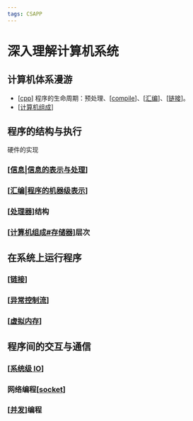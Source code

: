 ```yaml
---
tags: CSAPP
---
```

# 深入理解计算机系统

## 计算机体系漫游

- [[cpp]] 程序的生命周期：预处理、[[compile]]、[[汇编]]、[[链接]]。
- [[计算机组成]]

## 程序的结构与执行

硬件的实现

### [[信息|信息的表示与处理]]

### [[汇编|程序的机器级表示]]

### [[处理器]]结构

### [[计算机组成#存储器]]层次

## 在系统上运行程序

### [[链接]]

### [[异常控制流]]

### [[虚拟内存]]

## 程序间的交互与通信

### [[系统级 IO]]

### 网络编程[[socket]]

### [[并发]]编程

[//begin]: # "Autogenerated link references for markdown compatibility"
[cpp]: ../cpp/cpp "Cpp"
[compile]: ../compilers/compile "编译原理"
[汇编]: 汇编 "程序的机器级表示"
[链接]: 链接 "链接"
[计算机组成]: 计算机组成 "计算机组成"
[信息|信息的表示与处理]: 信息 "信息的表示与处理"
[汇编|程序的机器级表示]: 汇编 "程序的机器级表示"
[处理器]: 处理器 "处理器体系结构"
[计算机组成#存储器]: 计算机组成 "计算机组成"
[异常控制流]: 异常控制流 "异常控制流"
[虚拟内存]: 虚拟内存 "虚拟内存"
[系统级 IO]: <系统级 IO> "系统级 IO"
[socket]: ../network/transport/socket "socket"
[并发]: 并发 "并发"
[//end]: # "Autogenerated link references"

